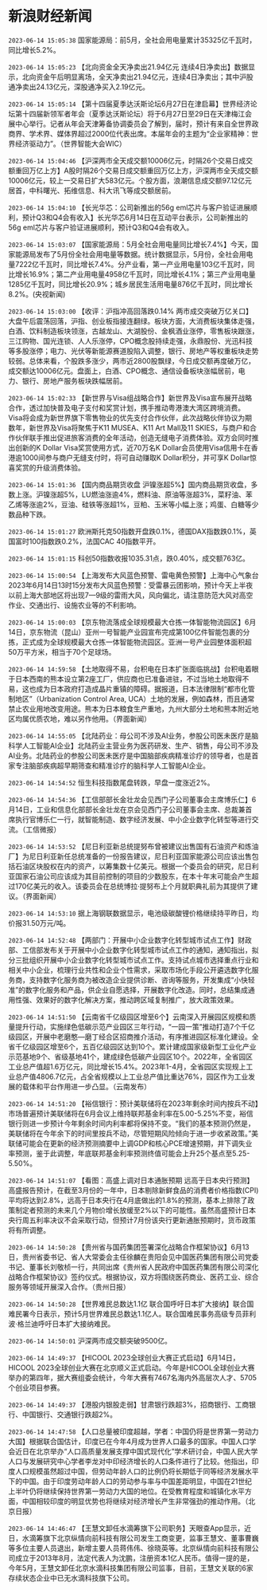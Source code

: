 # 新浪财经新闻
`2023-06-14 15:05:38` 国家能源局：前5月，全社会用电量累计35325亿千瓦时，同比增长5.2%。

`2023-06-14 15:05:23` 【北向资金全天净卖出21.94亿元 连续4日净卖出】数据显示，北向资金午后明显离场，全天净卖出21.94亿元，连续4日净卖出；其中沪股通净卖出24.13亿元，深股通净买入2.19亿元。

`2023-06-14 15:05:14` 【第十四届夏季达沃斯论坛6月27日在津启幕】世界经济论坛第十四届新领军者年会（夏季达沃斯论坛）将于6月27日至29日在天津梅江会展中心举行。记者从年会天津筹备协调委员会了解到，届时，预计有来自全世界政商界、学术界、媒体界超过2000位代表出席。本届年会的主题为“企业家精神：世界经济驱动力”。（世界智能大会WIC）

`2023-06-14 15:04:46` 【沪深两市全天成交额10006亿元，时隔26个交易日成交额重回万亿上方】A股时隔26个交易日成交额重回万亿上方，沪深两市全天成交额10006亿元，较上一交易日扩大583亿元。个股方面，浪潮信息成交额97.12亿元居首，中科曙光、拓维信息、科大讯飞等成交额居前。

`2023-06-14 15:04:10` 【长光华芯：公司新推出的56g eml芯片与客户验证进展顺利，预计Q3和Q4会有收入】长光华芯6月14日在互动平台表示，公司新推出的56g eml芯片与客户验证进展顺利，预计Q3和Q4会有收入。

`2023-06-14 15:03:07` 【国家能源局：5月全社会用电量同比增长7.4%】今天，国家能源局发布了5月份全社会用电量等数据。统计数据显示，5月份，全社会用电量7222亿千瓦时，同比增长7.4%。分产业看，第一产业用电量103亿千瓦时，同比增长16.9%；第二产业用电量4958亿千瓦时，同比增长4.1%；第三产业用电量1285亿千瓦时，同比增长20.9%；城乡居民生活用电量876亿千瓦时，同比增长8.2%。(央视新闻)

`2023-06-14 15:03:00` 【收评：沪指冲高回落跌0.14% 两市成交突破万亿关口】大盘午后震荡回落，沪指、创业板指接连翻绿。板块方面，大消费板块集体走强，白酒、饮料制造板块领涨，古越龙山、大湖股份、金枫酒业涨停，零售板块跟涨，三江购物、国光连锁、人人乐涨停，CPO概念股持续走强，永鼎股份、光迅科技等多股涨停；电力、光伏等新能源赛道股陷入调整，银行、房地产等权重板块走势较弱。总体来看，个股跌多涨少，两市近2800股飘绿，今日成交额再度破万亿，成交额达10006亿元。盘面上，白酒、CPO概念、通信设备板块涨幅居前，电力、银行、房地产服务板块跌幅居前。

`2023-06-14 15:02:33`   【新世界与Visa组战略合作】新世界及Visa宣布展开战略合作，透过加快普及电子支付和奖赏计划，携手推动粤港澳大湾区跨境消费。Visa将会成为新世界旗下零售物业的优先支付合作伙伴，此次战略伙伴协议为期数年，新世界及Visa将聚焦于K11 MUSEA、K11 Art Mall及11 SKIES，与商户和合作伙伴联手推出促进旅客消费的全年活动，创造无缝电子消费体验。双方会同时推出创新的K Dollar Visa奖赏使用方式，近70万名K Dollar会员使用Visa信用卡在香港逾1000间参与商户无缝支付时，将可自动赚取K Dollar积分，并可享K Dollar惊喜奖赏的升级消费体验。

`2023-06-14 15:01:36` 【国内商品期货收盘 沪镍涨超5%】国内商品期货收盘，多数上涨。沪镍涨超5%，LU燃油涨逾4%，燃料油、原油等涨超3%，菜籽油、苯乙烯等涨逾2%，豆油、硅铁等涨超1%，豆粕、玉米等小幅上涨；鸡蛋、白糖等少数品种下跌。

`2023-06-14 15:01:27` 欧洲斯托克50指数开盘跌0.1%，德国DAX指数跌0.1%，英国富时100指数跌0.2%，法国CAC 40指数平开。

`2023-06-14 15:01:15` 科创50指数收报1035.31点，跌0.40%，成交额763亿。

`2023-06-14 15:00:54` 【上海发布大风蓝色预警、雷电黄色预警】上海中心气象台2023年6月14日13时15分发布大风蓝色预警：受雷暴云团影响，预计今天上半夜以前上海大部地区将出现7—9级的雷雨大风，风向偏北，请注意防范大风对高空作业、交通出行、设施农业等的不利影响。

`2023-06-14 15:00:03` 【京东物流落成全球规模最大仓拣一体智能物流园区】6月14日，京东物流（昆山）亚州一号智能产业园宣布完成第100亿件智能包裹的分拣，正式成为全球规模最大仓拣一体智能物流园区。亚洲一号产业园整体面积超50万平方米，相当于70个足球场。

`2023-06-14 14:59:58` 【土地取得不易，台积电在日本扩张面临挑战】台积电着眼于日本西南的熊本设立第2座工厂，供应商也已准备进驻，不过当地土地取得不易，这也成为日本政府打造成晶片重镇的障碍。据报道，日本法律限制“都市化管制地区”（Urbanization Control Area, UCA）土地的发展，例如森林，而且通常禁止农业用地改变用途。熊本为日本粮食生产重地，九州大部分土地和熊本附近地区均属优质农地，难以另作他用。（界面新闻）

`2023-06-14 14:55:05` 【北陆药业：母公司不涉及AI业务，参股公司医未医疗是脑科学人工智能AI企业】北陆药业主营业务为医药研发、生产、销售，母公司不涉及AI业务。北陆药业的参股公司医未医疗是中国脑部疾病精准诊疗的领导者，也是首家专注脑部疾病超早期筛查和精准诊疗的脑科学人工智能AI企业。

`2023-06-14 14:54:52` 恒生科技指数尾盘转跌，早盘一度涨近2%。

`2023-06-14 14:54:36` 【工信部部长金壮龙会见西门子公司董事会主席博乐仁】6月14日，工业和信息化部部长金壮龙在京会见西门子公司董事会主席、总裁兼首席执行官博乐仁一行，就智能制造、数字经济发展、中小企业数字化转型等进行交流。（工信微报）

`2023-06-14 14:53:52` 【尼日利亚新总统提努布曾被建议出售国有石油资产和炼油厂】为尼日利亚新任总统准备的一份报告建议，尼日利亚国家能源公司应该出售包括石油区块股权在内的资产，以筹集数十亿美元。根据一个委员会的研究，尼日利亚国家石油公司应该成为其目前控制的项目的少数股东，在本十年末可能会产生超过170亿美元的收入。该委员会在总统博拉·提努布上个月就职典礼前为其提供了建议。（界面新闻）

`2023-06-14 14:53:10` 据上海钢联数据显示，电池级碳酸锂价格继续持平昨日，均价报31.50万元/吨。

`2023-06-14 14:52:48` 【两部门：开展中小企业数字化转型城市试点工作】财政部、工信部发布关于开展中小企业数字化转型城市试点工作的通知，通知指出，拟分三批组织开展中小企业数字化转型城市试点工作。支持试点城市选择重点行业和相关中小企业，梳理行业共性和企业个性需求，采取市场化手段公开遴选数字化服务商，支持数字化服务商为被改造企业提供诊断、咨询等服务，开发集成“小快轻准”的数字化服务和产品，供企业自愿选择，开展数字化改造。同时，总结集成通用性强、效果好的数字化解决方案，推动跨区域复制推广，放大政策效果。

`2023-06-14 14:51:50` 【云南省千亿级园区增至6个】云南深入开展园区规模和质量提升行动，实施绿色低碳示范产业园区三年行动，“一园一策”推动打造7个千亿级园区，开展中老磨憨—磨丁经合区招商推介活动，有序推进园区标准化建设。全省千亿级园区增至6个，五百亿级园区达到10个。累计建成国家级新型工业化产业示范基地9个、省级基地41个，建成绿色低碳产业园区10个。2022年，全省园区工业总产值超1.6万亿元，同比增长15.4%。2023年1-4月，全省园区实现规上工业总产值4806.7亿元，占全省规模以上工业总产值比重达76%，园区作为工业发展的载体和平台作用进一步凸显。（云南发布）

`2023-06-14 14:51:20` 【裕信银行：预计美联储将在2023年剩余时间内按兵不动】市场普遍预计美联储将在6月会议上维持联邦基金利率在5.00-5.25%不变，裕信银行则进一步预计今年剩余时间内利率都将保持不变。“我们的基本预测仍然是，美联储将在今年余下的时间里按兵不动，尽管短期风险倾向于进一步收紧政策。”美联储可能会在更新的经济预测摘要中上调GDP和核心PCE增速预期，并下调失业率预测，鉴于此调整，年底联邦基金利率预测终值可能会上升25个基点至5.25-5.50%。

`2023-06-14 14:51:07` 【看图：高盛上调对日本通胀预期 远高于日本央行预测】高盛报告预计，在截至3月份的一年中，日本剔除新鲜食品的消费者价格指数(CPI)平均将达到2.8%，远高于日本央行在4月底做出的1.8%的预测，基本上排除了政策制定者预测的未来几个月物价增长放缓至2%以下的可能性。虽然高盛预计日本央行周五利率决议不会采取行动，但预计7月份该央行更新通胀预期时，货币政策将有所调整。

`2023-06-14 14:50:28` 【贵州省与国药集团签署深化战略合作框架协议】6月13日，贵州省委书记、省人大常委会主任徐麟在贵阳会见中国医药集团有限公司党委书记、董事长刘敬桢一行，共同出席《贵州省人民政府中国医药集团有限公司深化战略合作框架协议》签约仪式。根据协议，双方将围绕医药商业、医药工业、综合服务等领域开展深入合作。（贵州日报）

`2023-06-14 14:50:28` 【世界难民总数达1.1亿 联合国呼吁日本扩大接纳】联合国难民署今日表示，预计5月世界难民总数达1.1亿人。联合国难民事务高级专员菲利波·格兰迪呼吁日本扩大接纳难民。

`2023-06-14 14:50:01` 沪深两市成交额突破9500亿。

`2023-06-14 14:49:37` 【HICOOL 2023全球创业大赛正式启动】6月14日，HICOOL 2023全球创业大赛在北京顺义正式启动。今年是HICOOL全球创业大赛举办的第四年，据大赛组委会统计，今年大赛有7467名海内外高层次人才、5705个创业项目参赛。

`2023-06-14 14:49:37` 【港股内银股走弱】甘肃银行跌超3%，招商银行、工商银行、中国银行、交通银行跌超2%。

`2023-06-14 14:47:58` 【人口总量被印度超越，学者：中国仍将是世界第一劳动力大国】根据联合国估计，印度已在今年4月成为世界人口最多的国家。中国人口学会近日在北京举办“人口高质量发展支撑中国式现代化”学术研讨会，中国人民大学人口与发展研究中心学者李龙对中印经济增长的人口条件进行了比较。他指出，印度人口规模虽然超过中国，但劳动年龄人口的比例仍将长期低于同等经济发展水平下的中国。由于印度劳动年龄人口的劳动参与率与中国差距明显，中国在21世纪上半叶仍将继续保持世界第一劳动力大国的地位。在受教育程度和城镇化水平方面，中国相较印度的明显优势也将继续对经济增长产生非常强劲的推动作用。（北京日报）

`2023-06-14 14:46:47` 【王慧文卸任水滴筹旗下公司职务】天眼查App显示，近日，水滴筹旗下北京纵情向前科技有限公司发生工商变更，监事王慧文、董事曹巍等多位主要人员退出，新增主要人员蒋伟伟、徐晓英等。北京纵情向前科技有限公司成立于2013年8月，法定代表人为沈鹏，注册资本1亿人民币。值得一提的是，今年5月，王慧文卸任北京水滴科技集团有限公司监事，目前，王慧文关联的6家存续状态企业中已无水滴科技旗下公司。

